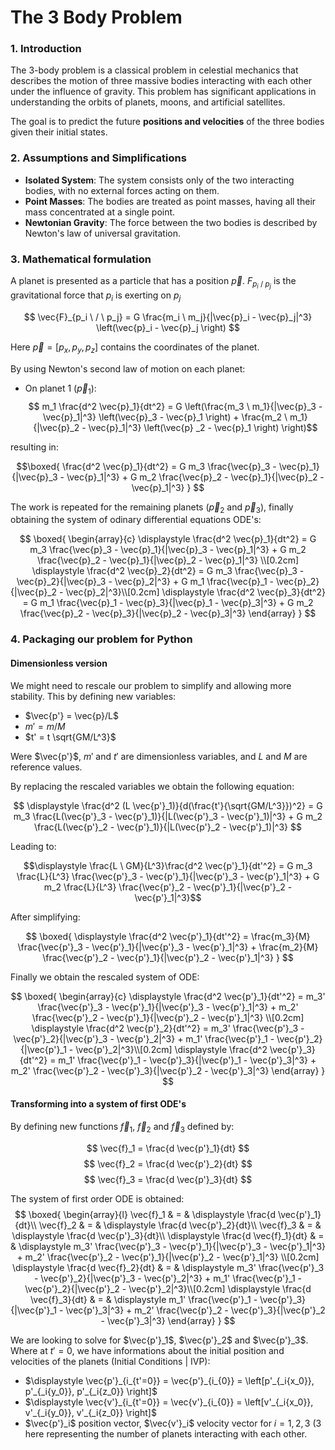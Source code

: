 # The 3 Body Problem
### 1. Introduction
The 3-body problem is a classical problem in celestial mechanics that describes the motion of three massive bodies interacting with each other under the influence of gravity. This problem has significant applications in understanding the orbits of planets, moons, and artificial satellites.

The goal is to predict the future **positions and velocities** of the three bodies given their initial states.

### 2. Assumptions and Simplifications
* **Isolated System**: The system consists only of the two interacting bodies, with no external forces acting on them.
* **Point Masses**: The bodies are treated as point masses, having all their mass concentrated at a single point.
* **Newtonian Gravity**: The force between the two bodies is described by Newton's law of universal gravitation.

### 3. Mathematical formulation
A planet is presented as a particle that has a position $\vec{p}$. $F_{p_i \ / \ p_j}$ is the gravitational force that $p_i$ is exerting on $p_j$

$$ \vec{F}_{p_i \ / \ p_j} = G \frac{m_i \ m_j}{|\vec{p}_i - \vec{p}_j|^3} \left(\vec{p}_i - \vec{p}_j \right) $$

Here $\vec{p} = [p_x, p_y, p_z]$ contains the coordinates of the planet.

By using Newton's second law of motion on each planet:

* On planet 1 ($\vec{p}_1$):
$$ m_1 \frac{d^2 \vec{p}_1}{dt^2} = G \left(\frac{m_3 \ m_1}{|\vec{p}_3 - \vec{p}_1|^3} \left(\vec{p}_3 - \vec{p}_1 \right)  +   \frac{m_2 \ m_1}{|\vec{p}_2 - \vec{p}_1|^3} \left(\vec{p} _2 - \vec{p}_1 \right) \right)$$

resulting in:

$$\boxed{ \frac{d^2 \vec{p}_1}{dt^2} = G m_3 \frac{\vec{p}_3 - \vec{p}_1}{|\vec{p}_3 - \vec{p}_1|^3} +  G m_2 \frac{\vec{p}_2 - \vec{p}_1}{|\vec{p}_2 - \vec{p}_1|^3} } $$

The work is repeated for the remaining planets ($\vec{p}_2$ and $\vec{p}_3$), finally obtaining the system of odinary differential equations ODE's:


$$
\boxed{
\begin{array}{c}
\displaystyle \frac{d^2 \vec{p}_1}{dt^2} = G m_3 \frac{\vec{p}_3 - \vec{p}_1}{|\vec{p}_3 - \vec{p}_1|^3} +  G m_2 \frac{\vec{p}_2 - \vec{p}_1}{|\vec{p}_2 - \vec{p}_1|^3} \\[0.2cm]
\displaystyle \frac{d^2 \vec{p}_2}{dt^2} = G m_3 \frac{\vec{p}_3 - \vec{p}_2}{|\vec{p}_3 - \vec{p}_2|^3} +  G m_1 \frac{\vec{p}_1 - \vec{p}_2}{|\vec{p}_2 - \vec{p}_2|^3}\\[0.2cm]
\displaystyle \frac{d^2 \vec{p}_3}{dt^2} = G m_1 \frac{\vec{p}_1 - \vec{p}_3}{|\vec{p}_1 - \vec{p}_3|^3} +  G m_2 \frac{\vec{p}_2 - \vec{p}_3}{|\vec{p}_2 - \vec{p}_3|^3}
\end{array}
} 
$$


### 4. Packaging our problem for Python
#### Dimensionless version
We might need to rescale our problem to simplify and allowing more stability. This by defining new variables:

- $\vec{p'} = \vec{p}/L$
- $m' = m/M$
- $t' = t \sqrt{GM/L^3}$

Were $\vec{p'}$, $m'$ and $t'$ are dimensionless variables, and $L$ and $M$ are reference values.


By replacing the rescaled variables we obtain the following equation:

$$
\displaystyle \frac{d^2 (L \vec{p'}_1)}{d(\frac{t'}{\sqrt{GM/L^3}})^2} = G m_3 \frac{L(\vec{p'}_3 - \vec{p'}_1)}{|L(\vec{p'}_3 - \vec{p'}_1)|^3} +  G m_2 \frac{L(\vec{p'}_2 - \vec{p'}_1)}{|L(\vec{p'}_2 - \vec{p'}_1)|^3}
$$

Leading to:

$$\displaystyle \frac{L \ GM}{L^3}\frac{d^2 \vec{p'}_1}{dt'^2} = G m_3 \frac{L}{L^3} \frac{\vec{p'}_3 - \vec{p'}_1}{|\vec{p'}_3 - \vec{p'}_1|^3} +  G m_2 \frac{L}{L^3} \frac{\vec{p'}_2 - \vec{p'}_1}{|\vec{p'}_2 - \vec{p'}_1|^3}$$

After simplifying:

$$
\boxed{
\displaystyle \frac{d^2 \vec{p'}_1}{dt'^2} = \frac{m_3}{M} \frac{\vec{p'}_3 - \vec{p'}_1}{|\vec{p'}_3 - \vec{p'}_1|^3} + \frac{m_2}{M}  \frac{\vec{p'}_2 - \vec{p'}_1}{|\vec{p'}_2 - \vec{p'}_1|^3}
}
$$

Finally we obtain the rescaled system of ODE:

$$
\boxed{
\begin{array}{c}
\displaystyle \frac{d^2 \vec{p'}_1}{dt'^2} = m_3' \frac{\vec{p'}_3 - \vec{p'}_1}{|\vec{p'}_3 - \vec{p'}_1|^3} + m_2'  \frac{\vec{p'}_2 - \vec{p'}_1}{|\vec{p'}_2 - \vec{p'}_1|^3} \\[0.2cm]
\displaystyle \frac{d^2 \vec{p'}_2}{dt'^2} = m_3' \frac{\vec{p'}_3 - \vec{p'}_2}{|\vec{p'}_3 - \vec{p'}_2|^3} + m_1'  \frac{\vec{p'}_1 - \vec{p'}_2}{|\vec{p'}_1 - \vec{p'}_2|^3}\\[0.2cm]
\displaystyle \frac{d^2 \vec{p'}_3}{dt'^2} = m_1' \frac{\vec{p'}_1 - \vec{p'}_3}{|\vec{p'}_1 - \vec{p'}_3|^3} + m_2'  \frac{\vec{p'}_2 - \vec{p'}_3}{|\vec{p'}_2 - \vec{p'}_3|^3}
\end{array}
} 
$$


#### Transforming into a system of first ODE's

By defining new functions $\vec{f}_1$, $\vec{f}_2$ and $\vec{f}_3$ defined by:

$$ \vec{f}_1 = \frac{d \vec{p'}_1}{dt} $$
$$ \vec{f}_2 = \frac{d \vec{p'}_2}{dt} $$
$$ \vec{f}_3 = \frac{d \vec{p'}_3}{dt} $$


The system of first order ODE is obtained:
$$
\boxed{
\begin{array}{l}
\vec{f}_1 & = & \displaystyle \frac{d \vec{p'}_1}{dt}\\
\vec{f}_2 & = & \displaystyle \frac{d \vec{p'}_2}{dt}\\
\vec{f}_3 & = & \displaystyle \frac{d \vec{p'}_3}{dt}\\
\displaystyle \frac{d \vec{f}_1}{dt} & = & \displaystyle m_3' \frac{\vec{p'}_3 - \vec{p'}_1}{|\vec{p'}_3 - \vec{p'}_1|^3} +  m_2' \frac{\vec{p'}_2 - \vec{p'}_1}{|\vec{p'}_2 - \vec{p'}_1|^3} \\[0.2cm]
\displaystyle \frac{d \vec{f}_2}{dt} & = & \displaystyle m_3' \frac{\vec{p'}_3 - \vec{p'}_2}{|\vec{p'}_3 - \vec{p'}_2|^3} +  m_1' \frac{\vec{p'}_1 - \vec{p'}_2}{|\vec{p'}_2 - \vec{p'}_2|^3}\\[0.2cm]
\displaystyle \frac{d \vec{f}_3}{dt} & = & \displaystyle m_1' \frac{\vec{p'}_1 - \vec{p'}_3}{|\vec{p'}_1 - \vec{p'}_3|^3} +  m_2' \frac{\vec{p'}_2 - \vec{p'}_3}{|\vec{p'}_2 - \vec{p'}_3|^3}
\end{array}
} 
$$

We are looking to solve for $\vec{p'}_1$, $\vec{p'}_2$ and $\vec{p'}_3$. Where at $t' = 0$, we have informations about the initial position and velocities of the planets (Initial Conditions | IVP):

* $\displaystyle \vec{p'}_{i_{t'=0}} = \vec{p'}_{i_{0}} = \left[p'_{_i{x_0}}, p'_{_i{y_0}}, p'_{_i{z_0}} \right]$
* $\displaystyle \vec{v'}_{i_{t'=0}} = \vec{v'}_{i_{0}} = \left[v'_{_i{x_0}}, v'_{_i{y_0}}, v'_{_i{z_0}} \right]$
* $\vec{p'}_i$ position vector, $\vec{v'}_i$ velocity vector for $i=1, 2, 3$ (3 here representing the number of planets interacting with each other.

